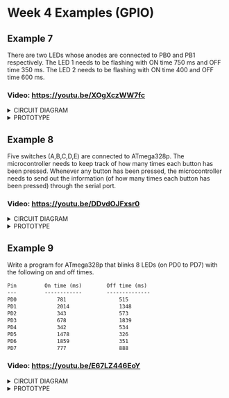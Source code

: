 # Week 4 Examples (GPIO)
## Example 7

There are two LEDs whose anodes are connected to PB0 and PB1 respectively. The LED 1 needs to be flashing with ON time 750 ms and OFF time 350 ms. The LED 2 needs to be flashing with ON time 400 and OFF time 600 ms.

### Video: https://youtu.be/XOgXczWW7fc

<details>
<summary>CIRCUIT DIAGRAM</summary>
<img src="https://github.com/msyahmizulkepli/MCTE-4342/Week4/Exercise7/Circuit%20diagram%20Ex7.JPG">
</details>

<details>
<summary>PROTOTYPE</summary>
<img src="https://github.com/msyahmizulkepli/MCTE-4342/Week4/Exercise7/blob/main/Ex7.JPG">
</details>

## Example 8 

Five switches (A,B,C,D,E) are connected to ATmega328p. The microcontroller needs to keep track of how many times each button has been pressed. Whenever any button has been pressed, the microcontroller needs to send out the information (of how many times each button has been pressed) through the serial port.

### Video: https://youtu.be/DDvdOJFxsr0

<details>
<summary>CIRCUIT DIAGRAM</summary>
<img src="https://github.com/msyahmizulkepli/MCTE-4342/blob/main/Week%204/Exercise7/Circuit%20diagram%20Ex7.JPG">
</details>

<details>
<summary>PROTOTYPE</summary>
<img src="https://github.com/msyahmizulkepli/MCTE-4342/Week4/Exercise8/Ex8.jpg">
</details>

## Example 9

Write a program for ATmega328p that blinks 8 LEDs (on PD0 to PD7) with the following on and off times.

    Pin         On time (ms)        Off time (ms)
    ---         ------------        --------------
    PD0             781                 515
    PD1             2014                1348
    PD2             343                 573
    PD3             678                 1839
    PD4             342                 534
    PD5             1478                326
    PD6             1859                351
    PD7             777                 888                 

### Video: https://youtu.be/E67LZ446EoY

<details>
<summary>CIRCUIT DIAGRAM</summary>
<img src="https://github.com/msyahmizulkepli/MCTE-4342/Week4/Exercise9/Circuit%20diagram%20Ex9.JPG">
</details>

<details>
<summary>PROTOTYPE</summary>
<img src="https://github.com/msyahmizulkepli/MCTE-4342/Week4/Exercise9/Ex9.jpg">
</details>
